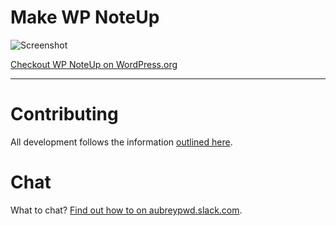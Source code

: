 # Make WP NoteUp

![Screenshot](https://cloudup.com/cKtfRa-MxFQ+)

[Checkout WP NoteUp on WordPress.org](https://wordpress.org/plugins/wp-noteup/)

_____________________________

# Contributing

All development follows the information [outlined here](https://github.com/aubreypwd/contributing).

# Chat

What to chat? [Find out how to on aubreypwd.slack.com](https://github.com/aubreypwd/contributing/blob/master/3.md).
